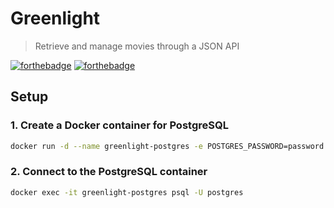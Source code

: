 # Greenlight

> Retrieve and manage movies through a JSON API

[![forthebadge](https://forthebadge.com/images/badges/built-with-love.svg)](https://forthebadge.com) [![forthebadge](https://forthebadge.com/images/badges/made-with-go.svg)](https://forthebadge.com)

## Setup

### 1. Create a Docker container for PostgreSQL
```bash
docker run -d --name greenlight-postgres -e POSTGRES_PASSWORD=password -p 5432:5432 postgres
```

### 2. Connect to the PostgreSQL container
```bash
docker exec -it greenlight-postgres psql -U postgres
```
